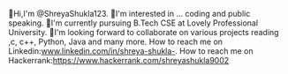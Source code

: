 👋Hi,I'm @ShreyaShukla123.
👀I'm interested in ... coding and public speaking.
🖤I'm currently pursuing B.Tech CSE at Lovely Professional University.
👀I'm looking forward to collaborate on various projects reading ,c, c++, Python, Java and many more.
How to reach me on Linkedin:www.linkedin.com/in/shreya-shukla-.
How to reach me on Hackerrank:https://www.hackerrank.com/shreyashukla9002

